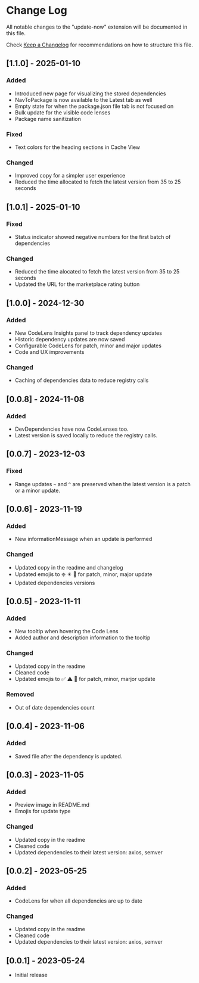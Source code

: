 # Change Log

All notable changes to the "update-now" extension will be documented in this file.

Check [Keep a Changelog](http://keepachangelog.com/) for recommendations on how to structure this file.

## [1.1.0] - 2025-01-10

### Added

 - Introduced new page for visualizing the stored dependencies
 - NavToPackage is now available to the Latest tab as well
 - Empty state for when the package.json file tab is not focused on
 - Bulk update for the visible code lenses
 - Package name sanitization

### Fixed
 
 - Text colors for the heading sections in Cache View

### Changed
 
 - Improved copy for a simpler user experience
 - Reduced the time allocated to fetch the latest version from 35 to 25 seconds


## [1.0.1] - 2025-01-10

### Fixed
 
 - Status indicator showed negative numbers for the first batch of dependencies

### Changed
 
 - Reduced the time alocated to fetch the latest version from 35 to 25 seconds
 - Updated the URL for the marketplace rating button

## [1.0.0] - 2024-12-30

### Added
 
 - New CodeLens Insights panel to track dependency updates
 - Historic dependency updates are now saved
 - Configurable CodeLens for patch, minor and major updates
 - Code and UX improvements

### Changed
 
 - Caching of dependencies data to reduce registry calls



## [0.0.8] - 2024-11-08

### Added

 - DevDependencies have now CodeLenses too.
 - Latest version is saved locally to reduce the registry calls. 

## [0.0.7] - 2023-12-03

### Fixed

 - Range updates `~` and `^` are preserved when the latest version is a patch or a minor update.

## [0.0.6] - 2023-11-19

### Added

 - New informationMessage when an update is performed

### Changed

- Updated copy in the readme and changelog
- Updated emojis to ❇️ ✴️ 🛑 for patch, minor, major update
- Updated dependencies versions


## [0.0.5] - 2023-11-11

### Added

 - New tooltip when hovering the Code Lens
 - Added author and description information to the tooltip

### Changed

- Updated copy in the readme
- Cleaned code
- Updated emojis to ✅ ⚠️ 🛑 for patch, minor, marjor update

### Removed

- Out of date dependencies count



## [0.0.4] - 2023-11-06

### Added

- Saved file after the dependency is updated.
  
## [0.0.3] - 2023-11-05

### Added

- Preview image in README.md
- Emojis for update type
  
### Changed

- Updated copy in the readme
- Cleaned code
- Updated dependencies to their latest version: axios, semver



## [0.0.2] - 2023-05-25

### Added

- CodeLens for when all dependencies are up to date
  
### Changed

- Updated copy in the readme
- Cleaned code
- Updated dependencies to their latest version: axios, semver


## [0.0.1] - 2023-05-24

- Initial release